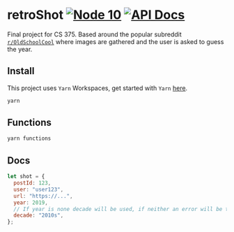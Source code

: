 # retroShot [![Node 10](https://img.shields.io/badge/node-v10.0-orange)](https://nodejs.org/en/download/releases/) [![API Docs](https://img.shields.io/badge/api%20docs-passing-green)](https://documenter.getpostman.com/view/4309917/TVenfoyk)

Final project for CS 375. Based around the popular subreddit [`r/OldSchoolCool`](https://www.reddit.com/r/OldSchoolCool/) where images are gathered and the user is asked to guess the year.

## Install

This project uses `Yarn` Workspaces, get started with `Yarn` [here](https://yarnpkg.com/getting-started/install).

```sh
yarn
```

## Functions

```sh
yarn functions
```

## Docs

```js
let shot = {
  postId: 123,
  user: "user123",
  url: "https://...",
  year: 2019,
  // If year is none decade will be used, if neither an error will be thrown
  decade: "2010s",
};
```
